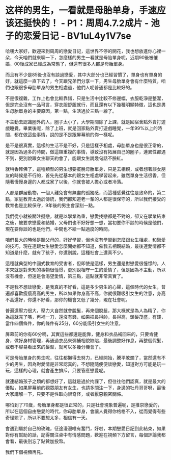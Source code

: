 # 这样的男生，一看就是母胎单身，手速应该还挺快的！ - P1：周周4.7.2成片 - 池子的恋爱日记 - BV1uL4y1V7se

哈嘍大家好，歡迎來到周周的戀愛日記，這世界不停的開花，我也想放進你心裡一朵，今天咱們就來聊一下，怎麼樣的男生一看就是母胎單身呢，近期90後被催婚，00後成家已經成為常態了，但還有很多人都是母胎單身。

而且有不少是85後也沒有談過戀愛，其中大部分也已經習慣了，單身也有單身的好，就這麼一直下去了，今天跟兄弟們分享一下，男生母胎單身會有什麼特質，咱們也跟很多母胎單身的男生相處過，他們人呢普通都是比較好的。

不是很複雜，工作上也會比較靠譜，只是生活中比較不修邊幅，衣服乾淨是整潔，但是完全沒有一品可言，穿衣服舒服就行，而且還有以下幾種明顯特徵，這也是男生母胎單身的主要原因，第一點，生活過於三點一線了。

不主動去認識圈外的人，圈子太小了，大學期間除了上課，就是回宿舍點外賣打遊戲睡覺，畢業後呢，除了上班，就是回家點外賣打遊戲睡覺，一年99%以上的時間，都在做這些事情，說的是不是跟屏幕前的你一樣呢。

是不是很真實，這樣的生活不是不好，只是這樣子相處，母胎單身也是很正常的，就是因為過多的時間，做這類重複的事情，導致沒有拓展自己的圈子，連異性都遇不到，更別說跟女生聊天約會了，能跟女生說幾句話不臉紅。

就稍香拜佛了，這種類型的男生想要擺脫母胎單身，只是去相親，或者想著談女朋友的時候是不行的，首先先從基本的跟女生相處學習起來，雖然單身生活很香，但隨著慢慢身邊的人都成家了以後，你就會被人擔心或者冷落。

人都是群居動物，一個人難免會有無盡的孤獨感，而這種感覺往往是致命的，第二點，家庭教育太過於傳統，我們都知道老一輩的人都是很保守的，所以我們接受的教育也是比較保守，9年後的男生會深刻一點。

我們從小就被關注擬戀，就是以學業為重，戀愛找戀都是不對的，卻又在學業結束之後，被要求戀愛和結婚，父母們也不好好想一想，當初要你不談的時候是他們，現在要你談的也是他們，中間也不給一點過度的時間。

咱們長大的時候是聽父母的，好好學習，但也沒有學習到怎麼跟女生相處，和戀愛的技巧，現在連跟女生戀愛怎麼開始都不知道，催我去相親結婚，最後連愛情都不知道是什麼，就有了孩子，你還別說，這種社會上還真不少。

這種就典型的中國式教育的受害者，但即使是這樣，男生還是對戀愛很憧憬的，人本來就是對未知的事物很憧憬，更別說相守一生的愛情了，但是因為不主動，所以沒有機會，但還是會渴望愛情，第三點，這點就非常真實了。

不是我不想談戀愛，是我真的不好看，這是多少男生的心聲，這個時代的女生，普遍都喜歡瘦瘦高高的男生，所以如果你身高不高，你就很難吸引女生的注意，身高不高還好，你還不好看，那你的機會又低了幾分，現在社會呢。

普遍還壓力很大，壓力大自然就會脫髮，再來個脫髮，那大概就是為人為精了，你為這就完了嗎，再補一刀，還沒有錢，如果把長得帥，長得高，頭髮茂盛，有錢，當作四個條件，你的條件有25分，60分能吸引女生的注意。

屏幕前的你有60分嗎，其實這些都還是能靠，健身和衣品補回來的，只要肯健身，做好身材管理，再通過衣品來彌補相貌缺陷，最後調整好作息，再整個假髮，或者不容易看出來的髮型，就可以多幾分機會了。

可是母胎單身的男生呢，往往都懶得去努力，已經開始，騰平敗爛了，當然還有不少的男生，因為對愛情是非常認真的，不想隨隨便便談戀愛，知道對方可能是玩一玩，這樣的心理，就會產生排斥，只要答應戀愛呢。

就連結婚孩子之類的都想好了，這就是過於拘謹了，但往往他們認真，就是最大的優點，如果屏幕前的觀眾朋友有女生，也請多關注一下，身邊的牡丹哥哥呀，最後大家講解一下，只要不是性取向很奇怪，或者厭惡親密關係。

哪怕到了70歲，母胎單身都是很正常的，只是社會現象普遍呢，是推崇戀愛的，所以在這個自由戀愛的時代，你母胎單身，會讓人覺得你格格不入，從而覺得有些奇怪罷了，所以不要想太多，相信有一天。

會遇到屬於自己的玫瑰，征途漫漫唯有奮鬥，好啦，本期戀愛日記到此結束，如果對你有幫助的話，記得關注桌中有情感問題，歡迎在視頻下方留言，每個評論我都會看，最後別忘了點贊加投幣。

我們下個視頻再見。